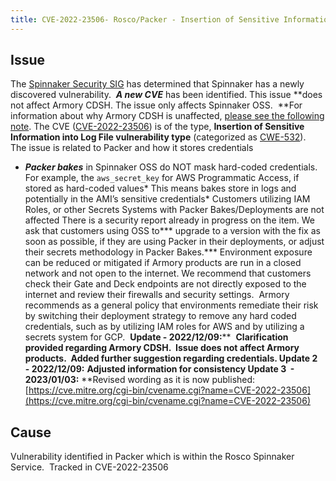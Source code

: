 ```yaml
---
title: CVE-2022-23506- Rosco/Packer - Insertion of Sensitive Information into Log File (OSS only)
---
```


## Issue
The [Spinnaker Security SIG](https://spinnaker.io/docs/community/security/) has determined that Spinnaker has a newly discovered vulnerability. 
***A new CVE*** has been identified. This issue **does not affect Armory CDSH. The issue only affects Spinnaker OSS.  **For information about why Armory CDSH is unaffected, [please see the following note](#armorycdsh).
The CVE ([CVE-2022-23506](https://cve.mitre.org/cgi-bin/cvename.cgi?name=CVE-2022-23506)) is of the type, **Insertion of Sensitive Information into Log File vulnerability type** (categorized as [CWE-532](https://cwe.mitre.org/data/definitions/532.html)).  
The issue is related to Packer and how it stores credentials
* ***Packer bakes*** in Spinnaker OSS do NOT mask hard-coded credentials.  For example, the ```aws_secret_key``` for AWS Programmatic Access, if stored as hard-coded values* This means bakes store in logs and potentially in the AMI’s sensitive credentials* Customers utilizing IAM Roles, or other Secrets Systems with Packer Bakes/Deployments are not affected
There is a security report already in progress on the item.
We ask that customers using OSS to*** upgrade to a version with the fix as soon as possible, if they are using Packer in their deployments, or adjust their secrets methodology in Packer Bakes.***
Environment exposure can be reduced or mitigated if Armory products are run in a closed network and not open to the internet. We recommend that customers check their Gate and Deck endpoints are not directly exposed to the internet and review their firewalls and security settings. 
Armory recommends as a general policy that environments remediate their risk by switching their deployment strategy to remove any hard coded credentials, such as by utilizing IAM roles for AWS and by utilizing a secrets system for GCP. 
**Update - 2022/12/09:****  **Clarification provided regarding Armory CDSH.  Issue does not affect Armory products.  Added further suggestion regarding credentials.
**Update 2  - 2022/12/09:**** **Adjusted information for consistency
**Update 3  - 2023/01/03:**** **Revised wording as it is now published: [https://cve.mitre.org/cgi-bin/cvename.cgi?name=CVE-2022-23506](https://cve.mitre.org/cgi-bin/cvename.cgi?name=CVE-2022-23506)

## Cause
Vulnerability identified in Packer which is within the Rosco Spinnaker Service.  Tracked in CVE-2022-23506


